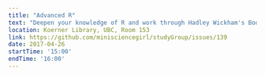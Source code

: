 ```yaml
---
title: "Advanced R"
text: "Deepen your knowledge of R and work through Hadley Wickham's Book: Non-standard evaluation"
location: Koerner Library, UBC, Room 153
link: https://github.com/minisciencegirl/studyGroup/issues/139
date: 2017-04-26
startTime: '15:00'
endTime: '16:00'
---
```

